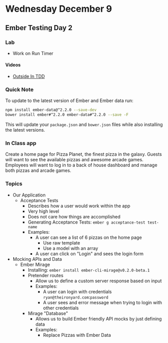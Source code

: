 # Wednesday December 9

## Ember Testing Day 2

### Lab

* Work on Run Timer

#### Videos

* [Outside In TDD](https://vimeo.com/146953048)

### Quick Note

To update to the latest version of Ember and Ember data run:

```sh
npm install ember-data@^2.2.0 --save-dev
bower install ember#^2.2.0 ember-data#^2.2.0 --save -F
```

This will update your `package.json` and `bower.json` files while also installing the latest versions.

### In Class app

Create a home page for Pizza Planet, the finest pizza in the galaxy.
Guests will want to see the available pizzas and awesome arcade games.
Employees will want to log in to a back of house dashboard and manage both pizzas and arcade games.

### Topics

- Our Application
  * Acceptance Tests
    - Describes how a user would work within the app
    - Very high level
    - Does not care how things are accomplished
    - Generating Acceptance Tests: `ember g acceptance-test test-name`
    - Examples:
      * A user can see a list of 6 pizzas on the home page
        - Use raw template
        - Use a model with an array
      * A user can click on "Login" and sees the login form
- Mocking APIs and Data
  * Ember Mirage
    - Installing: `ember install ember-cli-mirage@v0.2.0-beta.1`
    - Pretender routes
      * Allow us to define a custom server response based on input
      * Examples:
        - A user can login with credentials `ryan@theironyard.com`:`password`
        - A user sees and error message when trying to login with other credentials
    - Mirage "Database"
      * Allows us to build Ember friendly API mocks by just defining data
      * Examples:
        - Replace Pizzas with Ember Data
